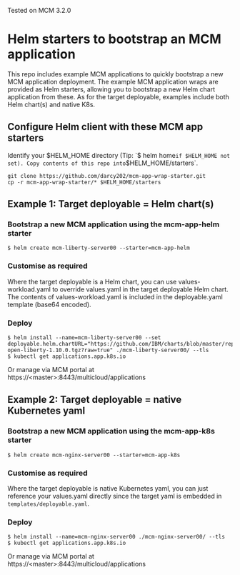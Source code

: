Tested on MCM 3.2.0

# Helm starters to bootstrap an MCM application

This repo includes example MCM applications to quickly bootstrap a new MCM application deployment.
The example MCM application wraps are provided as Helm starters, allowing you to bootstrap a new Helm chart application from these.
As for the target deployable, examples include both Helm chart(s) and native K8s.



## Configure Helm client with these MCM app starters


Identify your $HELM_HOME directory (Tip: `$ helm home` if $HELM_HOME not set).
Copy contents of this repo into `$HELM_HOME/starters`.

```
git clone https://github.com/darcy202/mcm-app-wrap-starter.git
cp -r mcm-app-wrap-starter/* $HELM_HOME/starters
```

## Example 1: Target deployable = Helm chart(s)

### Bootstrap a new MCM application using the mcm-app-helm starter

```
$ helm create mcm-liberty-server00 --starter=mcm-app-helm
```

### Customise as required

Where the target deployable is a Helm chart, you can use values-workload.yaml to override values.yaml in the target deployable Helm chart. The contents of values-workload.yaml is included in the deployable.yaml template (base64 encoded).

### Deploy

```
$ helm install --name=mcm-liberty-server00 --set deployable.helm.chartURL="https://github.com/IBM/charts/blob/master/repo/stable/ibm-open-liberty-1.10.0.tgz?raw=true" ./mcm-liberty-server00/ --tls
$ kubectl get applications.app.k8s.io
```
Or manage via MCM portal at https://\<master>:8443/multicloud/applications




## Example 2: Target deployable = native Kubernetes yaml

### Bootstrap a new MCM application using the mcm-app-k8s starter

```
$ helm create mcm-nginx-server00 --starter=mcm-app-k8s
```

### Customise as required

Where the target deployable is native Kubernetes yaml, you can just reference your values.yaml directly since the target yaml is embedded in `templates/deployable.yaml`.

### Deploy

```
$ helm install --name=mcm-nginx-server00 ./mcm-nginx-server00/ --tls
$ kubectl get applications.app.k8s.io
```
Or manage via MCM portal at https://\<master>:8443/multicloud/applications
